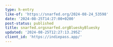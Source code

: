 ```yaml
---
type: h-entry
like-of: 'https://snarfed.org/2024-08-24_53598'
date: '2024-08-25T14:27:00+0200'
post-status: published
title: snarfed.orgsnarfed.orgBlueskyBluesky
updated: '2024-08-25T12:27:13.295Z'
client_id: 'https://indiepass.app/'
---
```


